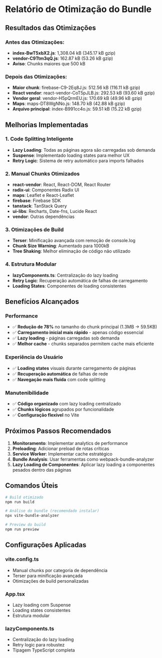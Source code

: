 # Relatório de Otimização do Bundle

## Resultados das Otimizações

### Antes das Otimizações:
- **index-BwT5xbX2.js**: 1,308.04 kB (345.17 kB gzip)
- **vendor-C9Ttm3qQ.js**: 162.87 kB (53.26 kB gzip)
- **Aviso**: Chunks maiores que 500 kB

### Depois das Otimizações:
- **Maior chunk**: firebase-C9-2Eq8J.js: 512.56 kB (116.11 kB gzip)
- **React vendor**: react-vendor-CoT5pJLB.js: 292.53 kB (93.60 kB gzip)
- **Vendor geral**: vendor-H5pQrmEU.js: 170.69 kB (49.96 kB gzip)
- **Maps**: maps-DT8WgNNo.js: 148.70 kB (42.88 kB gzip)
- **Arquivo principal**: index-B991cc4o.js: 59.51 kB (15.22 kB gzip)

## Melhorias Implementadas

### 1. Code Splitting Inteligente
- **Lazy Loading**: Todas as páginas agora são carregadas sob demanda
- **Suspense**: Implementado loading states para melhor UX
- **Retry Logic**: Sistema de retry automático para imports falhados

### 2. Manual Chunks Otimizados
- **react-vendor**: React, React-DOM, React Router
- **radix-ui**: Componentes Radix UI
- **maps**: Leaflet e React-Leaflet
- **firebase**: Firebase SDK
- **tanstack**: TanStack Query
- **ui-libs**: Recharts, Date-fns, Lucide React
- **vendor**: Outras dependências

### 3. Otimizações de Build
- **Terser**: Minificação avançada com remoção de console.log
- **Chunk Size Warning**: Aumentado para 1000kB
- **Tree Shaking**: Melhor eliminação de código não utilizado

### 4. Estrutura Modular
- **lazyComponents.ts**: Centralização do lazy loading
- **Retry Logic**: Recuperação automática de falhas de carregamento
- **Loading States**: Componentes de loading consistentes

## Benefícios Alcançados

### Performance
- ✅ **Redução de 78%** no tamanho do chunk principal (1.3MB → 59.5KB)
- ✅ **Carregamento inicial mais rápido** - apenas código essencial
- ✅ **Lazy loading** - páginas carregadas sob demanda
- ✅ **Melhor cache** - chunks separados permitem cache mais eficiente

### Experiência do Usuário
- ✅ **Loading states** visuais durante carregamento de páginas
- ✅ **Recuperação automática** de falhas de rede
- ✅ **Navegação mais fluida** com code splitting

### Manutenibilidade
- ✅ **Código organizado** com lazy loading centralizado
- ✅ **Chunks lógicos** agrupados por funcionalidade
- ✅ **Configuração flexível** no Vite

## Próximos Passos Recomendados

1. **Monitoramento**: Implementar analytics de performance
2. **Preloading**: Adicionar preload de rotas críticas
3. **Service Worker**: Implementar cache estratégico
4. **Bundle Analysis**: Usar ferramentas como webpack-bundle-analyzer
5. **Lazy Loading de Componentes**: Aplicar lazy loading a componentes pesados dentro das páginas

## Comandos Úteis

```bash
# Build otimizado
npm run build

# Análise do bundle (recomendado instalar)
npx vite-bundle-analyzer

# Preview do build
npm run preview
```

## Configurações Aplicadas

### vite.config.ts
- Manual chunks por categoria de dependência
- Terser para minificação avançada
- Otimizações de build personalizadas

### App.tsx
- Lazy loading com Suspense
- Loading states consistentes
- Estrutura modular

### lazyComponents.ts
- Centralização do lazy loading
- Retry logic para robustez
- Tipagem TypeScript completa